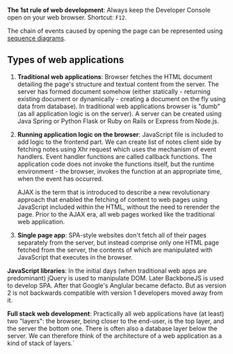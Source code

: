 **The 1st rule of web development**: Always keep the Developer Console open on your web browser. Shortcut: `F12`.

The chain of events caused by opening the page can be represented using [sequence diagrams](https://www.websequencediagrams.com/).

## Types of web applications

1. **Traditional web applications**: Browser fetches the HTML document detailing the page's structure and textual content from the server. The server has formed document somehow (either statically - returning existing document or dynamically - creating a document on the fly using data from database). In traditional web applications browser is "dumb" (as all application logic is on the server). A server can be created using Java Spring or Python Flask or Ruby on Rails or Express from Node.js.

2. **Running application logic on the browser**: JavaScript file is included to add logic to the frontend part. We can create list of notes client side by fetching notes using Xhr request which uses the mechanism of event handlers. Event handler functions are called callback functions. The application code does not invoke the functions itself, but the runtime environment - the browser, invokes the function at an appropriate time, when the event has occurred.

    AJAX is the term that is introduced to describe a new revolutionary approach that enabled the fetching of content to web pages using JavaScript included within the HTML, without the need to rerender the page. Prior to the AJAX era, all web pages worked like the traditional web application. 

4. **Single page app**: SPA-style websites don't fetch all of their pages separately from the server, but instead comprise only one HTML page fetched from the server, the contents of which are manipulated with JavaScript that executes in the browser. 

**JavaScript libraries**: In the initial days (when traditional web apps are predominant) jQuery is used to manipulate DOM. Later BackboneJS is used to develop SPA. After that Google's Anglular became defacto. But as version 2 is not backwards compatible with version 1 developers moved away from it.

**Full stack web development**: Practically all web applications have (at least) two "layers": the browser, being closer to the end-user, is the top layer, and the server the bottom one. There is often also a database layer below the server. We can therefore think of the architecture of a web application as a kind of stack of layers.`